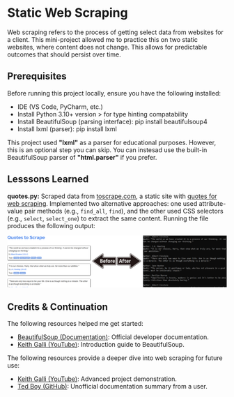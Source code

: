 # Static Web Scraping

Web scraping refers to the process of getting select data from websites for a client. This mini-project allowed me to practice this on two static websites, where content does not change. This allows for predictable outcomes that should persist over time.

## Prerequisites

Before running this project locally, ensure you have the following installed:

* IDE (VS Code, PyCharm, etc.)
* Install Python 3.10+ version > for type hinting compatability
* Install BeautifulSoup (parsing interface): pip install beautifulsoup4
* Install lxml (parser): pip install lxml

This project used **"lxml"** as a parser for educational purposes. However, this is an optional step you can skip. You can instesad use the built-in BeautifulSoup parser of **"html.parser"** if you prefer.

## Lesssons Learned

**quotes.py:** Scraped data from [toscrape.com](https://toscrape.com/), a static site with [quotes for web scraping](https://quotes.toscrape.com/). Implemented two alternative approaches: one used attribute-value pair methods (e.g., `find_all`, `find`), and the other used CSS selectors (e.g., `select`, `select_one`) to extract the same content. Running the file produces the following output:

![Website before scraping can be scraped with Python for desired results.](demo/demo-1.PNG)

## Credits & Continuation

The following resources helped me get started:

* [BeautifulSoup (Documentation)](https://www.crummy.com/software/BeautifulSoup/bs4/doc/): Official developer documentation.
* [Keith Galli (YouTube)](https://www.youtube.com/watch?v=GjKQ6V_ViQE&t=4230s): Introduction guide to BeautifulSoup.

The following resources provide a deeper dive into web scraping for future use:

* [Keith Galli (YouTube)](https://www.youtube.com/watch?v=DcI_AZqfZVc&t=2087s): Advanced project demonstration.
* [Ted Boy (GitHub)](https://tedboy.github.io/bs4_doc/index.html): Unofficial documentation summary from a user.
